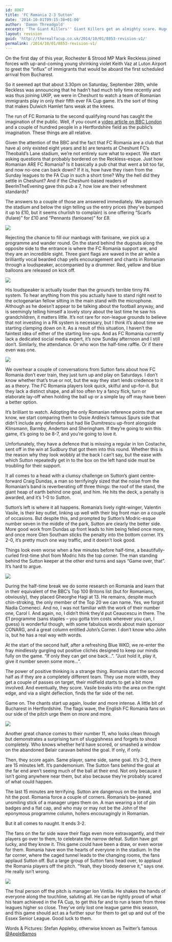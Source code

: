 ```yaml
---
id: 8867
title: 'FC Romania 2-3 Sutton'
date: '2014-10-01T09:15:38+01:00'
author: 'Damon Threadgold'
excerpt: 'The Giant Killers'' Giant Killers get an almighty scare. Huge welcome to The Real FA Cup to Stefan Appleby'
layout: revision
guid: 'http://therealfacup.co.uk/2014/10/01/8853-revision-v1/'
permalink: /2014/10/01/8853-revision-v1/
---
```


On the first day of this year, Rochester &amp; Strood MP Mark Reckless joined forces with up-and-coming young shrinking violet Keith Vaz at Luton Airport to greet the “influx” of immigrants that would be aboard the first scheduled arrival from Bucharest.

So it seemed apt that about 3.30pm on Saturday, September 28th, while Reckless was announcing that he hadn’t had much telly time recently and was thus joining UKIP, we were in Cheshunt to watch a team of Romanian immigrants play in only their fifth ever FA Cup game. It’s the sort of thing that makes Dulwich Hamlet fans weak at the knees.

The run of FC Romania to the second qualifying round has caught the imagination of the public. Well, if you count a [video article on BBC London](http://www.bbc.co.uk/sport/0/football/29347869) and a couple of hundred people in a Hertfordshire field as the public’s imagination. These things are all relative.

Given the attention of the BBC and the fact that FC Romania are a club that have a) only existed eight years and b) are tenants at Cheshunt FC’s Theobald’s Lane stadium, we’re not entirely sure what to expect. We start asking questions that probably bordered on the Reckless-esque. Just how Romanian ARE FC Romania? Is it basically a pub chat that went a bit too far, and now no-one can back down? If it is, how have they risen from the Sunday leagues to the FA Cup in such a short time? Why the hell did they settle in Cheshunt? And if the Cheshunt-based readers of BeerInTheEvening gave this pub a 7, how low are their refreshment standards?

The answers to a couple of those are answered immediately. We approach the stadium and below the sign telling us the entry prices (they’ve bumped it up to £10, but it seems churlish to complain) is one offering “Scarfs (fulare)” for £10 and “Pennants (fanioane)” for £8.

![](https://lh3.googleusercontent.com/-uWZrurVirKI/VCkjHiZ__1I/AAAAAAAAE5k/XoVsEbEaNNk/s512/IMAG0810.jpg)

Rejecting the chance to fill our manbags with fanioane, we pick up a programme and wander round. On the stand behind the dugouts along the opposite side to the entrance is where the FC Romania support are, and they are an incredible sight. Three giant flags are waved in the air while a brilliantly vocal bearded chap yells encouragement and chants in Romanian through a loudspeaker, accompanied by a drummer. Red, yellow and blue balloons are released on kick off.

![](https://lh5.googleusercontent.com/-9m9IHTGYbYg/VCkjHZp6DfI/AAAAAAAAE5Y/TC90sVob0_8/s720/IMAG0812.jpg)

His loudspeaker is actually louder than the ground’s terrible tinny PA system. To hear anything from this you actually have to stand right next to the octogenarian fellow sitting in the main stand with the microphone. Although as he doesn’t appear to be talking about the football anyway, and is seemingly telling himself a lovely story about the last time he saw his grandchildren, it matters little. It’s not rare for non-league grounds to believe that not investing in a PA system is necessary, but I think it’s about time we starting clamping down on it. As a result of this situation, I haven’t the faintest idea of either of the starting line-ups. And as FC Romania currently lack a dedicated social media expert, it’s now Sunday afternoon and I still don’t. Similarly, the attendance. Or who won the half-time raffle. Or if there even was one.

![](https://lh4.googleusercontent.com/-84cy5m8qSxc/VCkjHvvEFJI/AAAAAAAAE5g/5eaFqAAutdY/s512/IMAG0811.jpg)

We overhear a couple of conversations from Sutton fans about how FC Romania don’t ever train, they just turn up and play on Saturdays. I don’t know whether that’s true or not, but the way they start lends credence to it as a theory. The FC Romania players look quick, skilful and up-for-it. But they lack a distinct shape, and all too often try a fancy flick, turn or elaborate lay-off when holding the ball up or a simple lay off may have been a better option.

It’s brilliant to watch. Adopting the only Romanian reference points that we know, we start comparing them to Ossie Ardiles’s famous Spurs side that didn’t include any defenders but had Ilie Dumitrescu up-front alongside Klinsmann, Barmby, Anderton and Sheringham. If they’re going to win this game, it’s going to be 8-7, and you’re going to love it.

Unfortunately, they have a defence that is missing a regular in Ion Costache, sent off in the win at Sudbury that got them into this round. Whether this is the reason why they look wobbly at the back I can’t say, but the ease with which Sutton repeatedly get in to the box on the left hand side must be troubling for their support.

It all comes to a head with a clumsy challenge on Sutton’s giant centre-forward Craig Dundas, a man so terrifyingly sized that the noise from the Romanian’s band is reverberating off three things: the roof of the stand, the giant heap of earth behind one goal, and him. He hits the deck, a penalty is awarded, and it’s 1-0 to Sutton.

Sutton’s left is where it all happens. Romania’s lively right-winger, Valentin Vasile, is their key outlet, linking up well with their big front man on a couple of occasions. But despite this, and prompted by Sutton’s Modric-esque number seven in the middle of the park, Sutton are clearly the better side. More good work from Dundas up front leads to him being felled once more, and once more Glen Southam sticks the penalty into the bottom corner. It’s 2-0, it’s pretty much one way traffic, and it doesn’t look good.

Things look even worse when a few minutes before half-time, a beautifully-curled first-time shot from Modric hits the top corner. The man standing behind the Sutton keeper at the other end turns and says “Game over, that”. It’s hard to argue.

![](https://lh4.googleusercontent.com/-AayAJIbzrWo/VCklJYE170I/AAAAAAAAE6c/9dxz1AMsmIw/s512/IMAG0846.jpg)

During the half-time break we do some research on Romania and learn that in their equivalent of the BBC’s Top 100 Britons list (but for Romanians, obviously), they placed Gheorghe Hagi at 13. He remains, despite much chin-stroking, the only member of the Top 20 we can name. Yes, we forgot Nadia Comeneci. And no, I was not familiar with the work of their number one, Carol I. And again, no, I didn’t think they’d put Ceaucescu in there. The £1 programme (sans staples – you gotta trim costs wherever you can, I guess) is wonderful though, with some fabulous words about main sponsor CONARG, and a great column entitled John’s Corner. I don’t know who John is, but he has a real way with words.

At the start of the second half, after a refreshing Blue WKD, we re-enter the fray mindlessly gurgling out positive clichés designed to keep our minds fully on the game. “If only they can get one back…”. “Just hold it, play it, give it number seven some more…”.

The power of positive thinking is a strange thing. Romania start the second half as if they are a completely different team. They use more width, they get a couple of passes on target, their midfield starts to get a bit more involved. And eventually, they score. Vasile breaks into the area on the right edge, and via a slight deflection, finds the far side of the net.

Game on. The chants start up again, louder and more intense. A little bit of Bucharest in Hertfordshire. The flags wave, the English FC Romania fans on our side of the pitch urge them on more and more.

![](https://lh6.googleusercontent.com/-xr79ZJs1Axw/VCkjIlKSu6I/AAAAAAAAE5s/5uKs8f2-6m0/s512/IMAG0814.jpg)

Another great chance comes to their number 11, who looks clean through but demonstrates a surprising turn of sluggishness and forgets to shoot completely. Who knows whether he’d have scored, or smashed a window on the abandoned Belair caravan behind the goal. If only, if only.

Then, they score again. Same player, same side, same goal. It’s 3-2, there are 15 minutes left. It’s pandemonium. The Sutton fans behind the goal at the far end aren’t seeing much of the ball at their end. Not only because it isn’t going anywhere near them, but also because they’re probably scared of what could happen.

The last 15 minutes are terrifying. Sutton are dangerous on the break, and hit the post. Romania force a couple of corners. Romania’s be-jeaned unsmiling stick of a manager urges them on. A man wearing a lot of pin badges and a flat cap, and who may or may not be the John of the eponymous programme column, hollers encouragingly in Romanian.

But it all comes to naught. It ends 3-2.

The fans on the far side wave their flags even more extravagantly, and their players go over to them, to celebrate the narrow defeat. Sutton have got lucky, and they know it. This game could have been a draw, or even worse for them. Romania have won the hearts of everyone in the stadium. In the far corner, where the caged tunnel leads to the changing rooms, the fans applaud Sutton off. But a large group of Sutton fans head over, to applaud the Romania players off the pitch. “Yeah, they bloody deserve it,” says one. He really isn’t wrong.

![](https://lh6.googleusercontent.com/-9DiN1DXoAKQ/VCkjKpYqGHI/AAAAAAAAE58/M-5aLffwxCU/s720/IMAG0840.jpg)

The final person off the pitch is manager Ion Vintila. He shakes the hands of everyone along the touchline, saluting all. He can be rightly proud of what his team achieved in the FA Cup, to get this far and to run a team from three leagues higher so close. They’ve only lost one league game this season, and this game should act as a further spur for them to get up and out of the Essex Senior League. Good luck to them.

Words &amp; Pictures: Stefan Appleby, otherwise known as Twitter’s famous[ @AppleBamos](https://twitter.com/applebamos)